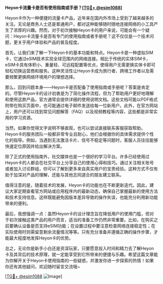 **Heyon卡流量卡是否有使用指南或手册？[[TG💪+ @esim1088](https://t.me/s/esim1088)]**

Heyon卡作为一种便捷的流量卡产品，近年来在国内外市场上受到了越来越多的关注。无论是商务人士还是普通用户，都对这种能够随时随地连接网络的小工具产生了浓厚的兴趣。然而，对于初次接触Heyon卡的用户来说，可能会有一个疑问：Heyon卡流量卡是否有专门的使用指南或者手册呢？这不仅仅是一个技术问题，更关乎用户体验和产品的普及程度。

首先，让我们来了解一下Heyon卡的基本功能和特点。Heyon卡是一种虚拟SIM卡，它通过eSIM技术实现全球范围内的网络连接。相比于传统的实体SIM卡，eSIM卡具有体积小、重量轻、可远程配置等优点，使得用户无需更换实体卡即可轻松切换运营商和服务。这种灵活性让Heyon卡成为旅行者、跨境工作者以及需要频繁更换网络环境用户的理想选择。

那么，回到问题本身——Heyon卡是否配备了使用指南或手册呢？答案是肯定的。尽管Heyon卡的设计初衷是为了简化操作流程，但为了帮助用户更好地理解和使用这款产品，官方通常会提供详细的使用说明文档。这些文档可能以PDF格式附带在购买页面中，也可能通过电子邮件发送给每一位新用户。此外，在官方网站上，用户还可以找到常见问题解答（FAQ）以及视频教程等内容，这些都是非常实用的学习资源。

当然，如果你觉得文字说明不够直观，也可以尝试直接联系客服获取帮助。Heyon卡的服务团队一般都非常专业且耐心，他们会根据你的具体需求提供个性化的指导。例如，当遇到无法激活卡片、信号不稳定等问题时，客服人员往往能够快速定位原因并给出解决方案。

除了正式的使用指南外，社交媒体也是一个很好的学习平台。许多已经使用过Heyon卡的人都会在社交平台上分享自己的使用心得和技巧。通过关注相关账号或者加入讨论群组，你可以了解到更多来自真实用户的宝贵经验。这种方式不仅有助于加深对产品的理解，还能与其他志同道合的朋友建立联系。

值得注意的是，随着技术的发展，Heyon卡的功能也在不断更新迭代。因此，建议大家定期查看官方网站或应用程序内的最新动态，确保自己掌握最新的使用方法和技术支持信息。这样既能避免因版本差异导致的操作失误，也能充分利用新功能带来的便利。

最后，我想强调一点：虽然Heyon卡的设计理念旨在降低用户的使用门槛，但对于初次接触这类产品的用户而言，适当的准备工作仍然非常重要。比如，在购买之前要确认设备是否支持eSIM功能；在设置过程中要注意检查网络连接稳定性；在实际使用时则需留意剩余流量情况等等。只有充分准备并遵循正确的操作步骤，才能最大程度地发挥Heyon卡的优势。

总之，无论你是新手小白还是资深玩家，只要愿意投入时间和精力去了解Heyon卡及其背后的技术原理，就一定能享受到它所带来的便捷与乐趣。希望这篇文章能为你解开关于Heyon卡使用指南的一些疑惑，并激发你进一步探索的热情！如果你还有其他疑问，欢迎随时留言交流哦~

[[TG💪+ @esim1088](https://t.me/s/esim1088) ![Image](https://i.postimg.cc/4NQfJmqS/Snipaste-2025-05-13-00-14-12.png)]